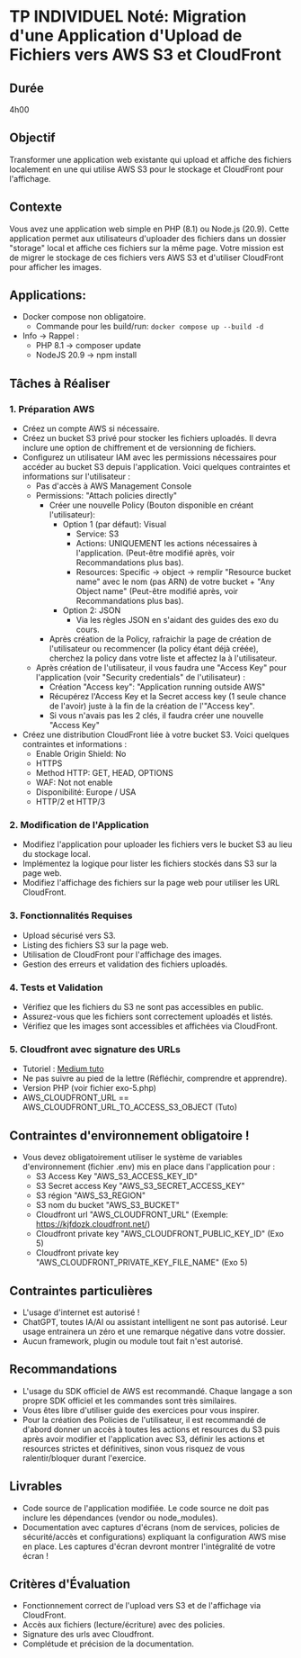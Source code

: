 # TP INDIVIDUEL Noté: Migration d'une Application d'Upload de Fichiers vers AWS S3 et CloudFront

## Durée
4h00

## Objectif
Transformer une application web existante qui upload et affiche des fichiers localement en une qui utilise AWS S3 pour le stockage et CloudFront pour l'affichage.

## Contexte
Vous avez une application web simple en PHP (8.1) ou Node.js (20.9). Cette application permet aux utilisateurs d'uploader des fichiers dans un dossier "storage" local et affiche ces fichiers sur la même page. Votre mission est de migrer le stockage de ces fichiers vers AWS S3 et d'utiliser CloudFront pour afficher les images.

## Applications:
- Docker compose non obligatoire.
   - Commande pour les build/run: `docker compose up --build -d`
- Info -> Rappel :
   - PHP 8.1     -> composer update
   - NodeJS 20.9 -> npm install

## Tâches à Réaliser

### 1. Préparation AWS
- Créez un compte AWS si nécessaire.
- Créez un bucket S3 privé pour stocker les fichiers uploadés. Il devra inclure une option de chiffrement et de versionning de fichiers.
- Configurez un utilisateur IAM avec les permissions nécessaires pour accéder au bucket S3 depuis l'application. Voici quelques contraintes et informations sur l'utilisateur :
   - Pas d'accès à AWS Management Console
   - Permissions: "Attach policies directly"
     - Créer une nouvelle Policy (Bouton disponible en créant l'utilisateur):
       - Option 1 (par défaut): Visual
         - Service: S3
         - Actions: UNIQUEMENT les actions nécessaires à l'application. (Peut-être modifié après, voir Recommandations plus bas).
         - Resources: Specific -> object -> remplir "Resource bucket name" avec le nom (pas ARN) de votre bucket + "Any Object name" (Peut-être modifié après, voir Recommandations plus bas).
       - Option 2: JSON
         - Via les règles JSON en s'aidant des guides des exo du cours.
     - Après création de la Policy, rafraichir la page de création de l'utilisateur ou recommencer (la policy étant déjà créée), cherchez la policy dans votre liste et affectez la à l'utilisateur.
   - Après création de l'utilisateur, il vous faudra une "Access Key" pour l'application (voir "Security credentials" de l'utilisateur) :
     - Création "Access key": "Application running outside AWS"
     - Récupérez l'Access Key et la Secret access key (1 seule chance de l'avoir) juste à la fin de la création de l'"Access key".
     - Si vous n'avais pas les 2 clés, il faudra créer une nouvelle "Access Key"
- Créez une distribution CloudFront liée à votre bucket S3. Voici quelques contraintes et informations :
  - Enable Origin Shield: No
  - HTTPS
  - Method HTTP: GET, HEAD, OPTIONS
  - WAF: Not not enable
  - Disponibilité: Europe / USA
  - HTTP/2 et HTTP/3 

### 2. Modification de l'Application
- Modifiez l'application pour uploader les fichiers vers le bucket S3 au lieu du stockage local.
- Implémentez la logique pour lister les fichiers stockés dans S3 sur la page web.
- Modifiez l'affichage des fichiers sur la page web pour utiliser les URL CloudFront.

### 3. Fonctionnalités Requises
- Upload sécurisé vers S3.
- Listing des fichiers S3 sur la page web.
- Utilisation de CloudFront pour l'affichage des images.
- Gestion des erreurs et validation des fichiers uploadés.

### 4. Tests et Validation
- Vérifiez que les fichiers du S3 ne sont pas accessibles en public.
- Assurez-vous que les fichiers sont correctement uploadés et listés.
- Vérifiez que les images sont accessibles et affichées via CloudFront.

### 5. Cloudfront avec signature des URLs
- Tutoriel : <a href="https://codestax.medium.com/securing-s3-content-with-cloudfront-signed-url-a96c984246e">Medium tuto</a>
- Ne pas suivre au pied de la lettre (Réfléchir, comprendre et apprendre).
- Version PHP (voir fichier exo-5.php)
- AWS_CLOUDFRONT_URL == AWS_CLOUDFRONT_URL_TO_ACCESS_S3_OBJECT (Tuto)

## Contraintes d'environnement obligatoire !
- Vous devez obligatoirement utiliser le système de variables d'environnement (fichier .env) mis en place dans l'application pour :
  - S3 Access Key "AWS_S3_ACCESS_KEY_ID"
  - S3 Secret access Key "AWS_S3_SECRET_ACCESS_KEY"
  - S3 région "AWS_S3_REGION"
  - S3 nom du bucket "AWS_S3_BUCKET"
  - Cloudfront url "AWS_CLOUDFRONT_URL" (Exemple: https://kjfdozk.cloudfront.net/)
  - Cloudfront private key "AWS_CLOUDFRONT_PUBLIC_KEY_ID" (Exo 5)
  - Cloudfront private key "AWS_CLOUDFRONT_PRIVATE_KEY_FILE_NAME" (Exo 5)

## Contraintes particulières
- L'usage d'internet est autorisé !
- ChatGPT, toutes IA/AI ou assistant intelligent ne sont pas autorisé. Leur usage entrainera un zéro et une remarque négative dans votre dossier.
- Aucun framework, plugin ou module tout fait n'est autorisé.

## Recommandations
- L'usage du SDK officiel de AWS est recommandé. Chaque langage a son propre SDK officiel et les commandes sont très similaires.
- Vous êtes libre d'utiliser guide des exercices pour vous inspirer.
- Pour la création des Policies de l'utilisateur, il est recommandé de d'abord donner un accès à toutes les actions et resources du S3 puis après avoir modifier et l'application avec S3, définir les actions et resources strictes et définitives, sinon vous risquez de vous ralentir/bloquer durant l'exercice.

## Livrables
- Code source de l'application modifiée. Le code source ne doit pas inclure les dépendances (vendor ou node_modules).
- Documentation avec captures d'écrans (nom de services, policies de sécurité/accès et configurations) expliquant la configuration AWS mise en place. Les captures d'écran devront montrer l'intégralité de votre écran !

## Critères d'Évaluation
- Fonctionnement correct de l'upload vers S3 et de l'affichage via CloudFront.
- Accès aux fichiers (lecture/écriture) avec des policies.
- Signature des urls avec Cloudfront.
- Complétude et précision de la documentation.
